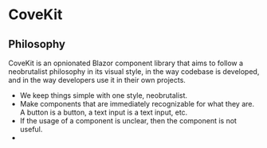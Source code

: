 # CoveKit

## Philosophy

CoveKit is an opnionated Blazor component library that aims to follow a  neobrutalist philosophy in its visual style, in the way codebase is developed, and in the way developers use it in their own projects.

- We keep things simple with one style, neobrutalist.
- Make components that are immediately recognizable for what they are.  A button is a button, a text input is a text input, etc.
- If the usage of a component is unclear, then the component is not useful.
- 
